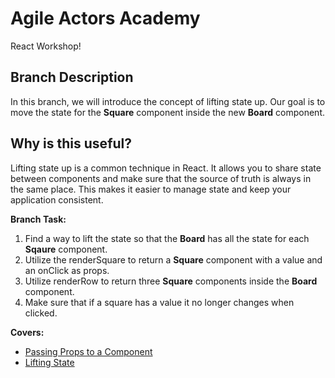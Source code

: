 # Agile Actors Academy

React Workshop!

## Branch Description

In this branch, we will introduce the concept of lifting state up. Our goal is to move the state for the **Square** component inside the new **Board** component.

## Why is this useful?

Lifting state up is a common technique in React. It allows you to share state between components and make sure that the source of truth is always in the same place. This makes it easier to manage state and keep your application consistent.

**Branch Task:**

1. Find a way to lift the state so that the **Board** has all the state for each **Sqaure** component.
2. Utilize the renderSquare to return a **Square** component with a value and an onClick as props.
3. Utilize renderRow to return three **Square** components inside the **Board** component.
4. Make sure that if a square has a value it no longer changes when clicked.

**Covers:**

- [Passing Props to a Component](https://react.dev/learn/passing-props-to-a-component)
- [Lifting State](https://react.dev/learn/sharing-state-between-components)
